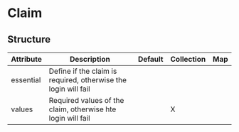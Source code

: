 # Claim 
 

## Structure 
 

| Attribute | Description                                                     | Default | Collection | Map  |
| --------- | --------------------------------------------------------------- | ------- | ---------- | ---  |
| essential | Define if the claim is required, otherwise the login will fail  |         |            |      |
| values    | Required values of the claim, otherwise hte login will fail     |         | X          |      |